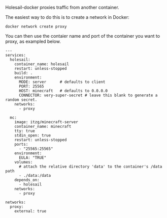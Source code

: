 Holesail-docker proxies traffic from another container.

The easiest way to do this is to create a network in Docker:
```
docker network create proxy
```

You can then use the contaier name and port of the container you want to proxy, as exampled below.

```
---
services:
  holesail:
    container_name: holesail
    restart: unless-stopped
    build: .
    environment:
      MODE: server      # defaults to client
      PORT: 25565
      HOST: minecraft   # defaults to 0.0.0.0
      CONNECTOR: very-super-secret # leave this blank to generate a random secret.
    networks:
      - proxy

  mc:
    image: itzg/minecraft-server
    container_name: minecraft
    tty: true
    stdin_open: true
    restart: unless-stopped
    ports:
      - "25565:25565"
    environment:
      EULA: "TRUE"
    volumes:
      # attach the relative directory 'data' to the container's /data path
      - ./data:/data
    depends_on:
      - holesail
    networks:
      - proxy

networks:
  proxy:
    external: true 
```
